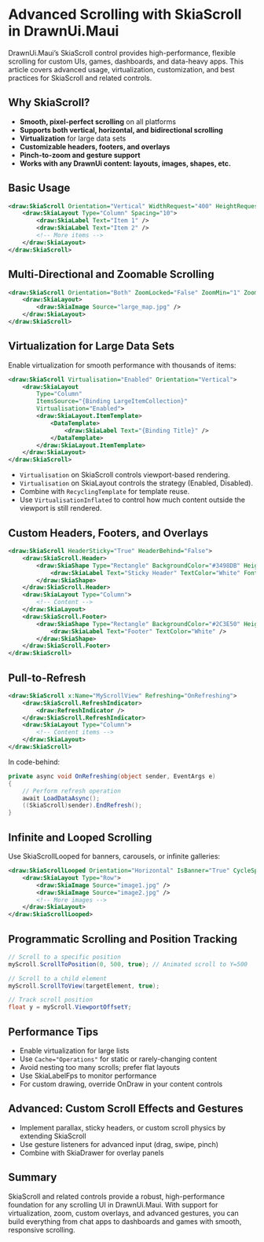 # Advanced Scrolling with SkiaScroll in DrawnUi.Maui

DrawnUi.Maui’s SkiaScroll control provides high-performance, flexible scrolling for custom UIs, games, dashboards, and data-heavy apps. This article covers advanced usage, virtualization, customization, and best practices for SkiaScroll and related controls.

## Why SkiaScroll?
- **Smooth, pixel-perfect scrolling** on all platforms
- **Supports both vertical, horizontal, and bidirectional scrolling**
- **Virtualization** for large data sets
- **Customizable headers, footers, and overlays**
- **Pinch-to-zoom and gesture support**
- **Works with any DrawnUi content: layouts, images, shapes, etc.**

## Basic Usage

```xml
<draw:SkiaScroll Orientation="Vertical" WidthRequest="400" HeightRequest="600">
    <draw:SkiaLayout Type="Column" Spacing="10">
        <draw:SkiaLabel Text="Item 1" />
        <draw:SkiaLabel Text="Item 2" />
        <!-- More items -->
    </draw:SkiaLayout>
</draw:SkiaScroll>
```

## Multi-Directional and Zoomable Scrolling

```xml
<draw:SkiaScroll Orientation="Both" ZoomLocked="False" ZoomMin="1" ZoomMax="3">
    <draw:SkiaLayout>
        <draw:SkiaImage Source="large_map.jpg" />
    </draw:SkiaLayout>
</draw:SkiaScroll>
```

## Virtualization for Large Data Sets

Enable virtualization for smooth performance with thousands of items:

```xml
<draw:SkiaScroll Virtualisation="Enabled" Orientation="Vertical">
    <draw:SkiaLayout
        Type="Column"
        ItemsSource="{Binding LargeItemCollection}"
        Virtualisation="Enabled">
        <draw:SkiaLayout.ItemTemplate>
            <DataTemplate>
                <draw:SkiaLabel Text="{Binding Title}" />
            </DataTemplate>
        </draw:SkiaLayout.ItemTemplate>
    </draw:SkiaLayout>
</draw:SkiaScroll>
```

- `Virtualisation` on SkiaScroll controls viewport-based rendering.
- `Virtualisation` on SkiaLayout controls the strategy (Enabled, Disabled).
- Combine with `RecyclingTemplate` for template reuse.
- Use `VirtualisationInflated` to control how much content outside the viewport is still rendered.

## Custom Headers, Footers, and Overlays

```xml
<draw:SkiaScroll HeaderSticky="True" HeaderBehind="False">
    <draw:SkiaScroll.Header>
        <draw:SkiaShape Type="Rectangle" BackgroundColor="#3498DB" HeightRequest="80">
            <draw:SkiaLabel Text="Sticky Header" TextColor="White" FontSize="18" />
        </draw:SkiaShape>
    </draw:SkiaScroll.Header>
    <draw:SkiaLayout Type="Column">
        <!-- Content -->
    </draw:SkiaLayout>
    <draw:SkiaScroll.Footer>
        <draw:SkiaShape Type="Rectangle" BackgroundColor="#2C3E50" HeightRequest="60">
            <draw:SkiaLabel Text="Footer" TextColor="White" />
        </draw:SkiaShape>
    </draw:SkiaScroll.Footer>
</draw:SkiaScroll>
```

## Pull-to-Refresh

```xml
<draw:SkiaScroll x:Name="MyScrollView" Refreshing="OnRefreshing">
    <draw:SkiaScroll.RefreshIndicator>
        <draw:RefreshIndicator />
    </draw:SkiaScroll.RefreshIndicator>
    <draw:SkiaLayout Type="Column">
        <!-- Content items -->
    </draw:SkiaLayout>
</draw:SkiaScroll>
```

In code-behind:
```csharp
private async void OnRefreshing(object sender, EventArgs e)
{
    // Perform refresh operation
    await LoadDataAsync();
    ((SkiaScroll)sender).EndRefresh();
}
```

## Infinite and Looped Scrolling

Use SkiaScrollLooped for banners, carousels, or infinite galleries:

```xml
<draw:SkiaScrollLooped Orientation="Horizontal" IsBanner="True" CycleSpace="100">
    <draw:SkiaLayout Type="Row">
        <draw:SkiaImage Source="image1.jpg" />
        <draw:SkiaImage Source="image2.jpg" />
        <!-- More images -->
    </draw:SkiaLayout>
</draw:SkiaScrollLooped>
```

## Programmatic Scrolling and Position Tracking

```csharp
// Scroll to a specific position
myScroll.ScrollToPosition(0, 500, true); // Animated scroll to Y=500

// Scroll to a child element
myScroll.ScrollToView(targetElement, true);

// Track scroll position
float y = myScroll.ViewportOffsetY;
```

## Performance Tips
- Enable virtualization for large lists
- Use `Cache="Operations"` for static or rarely-changing content
- Avoid nesting too many scrolls; prefer flat layouts
- Use SkiaLabelFps to monitor performance
- For custom drawing, override OnDraw in your content controls

## Advanced: Custom Scroll Effects and Gestures
- Implement parallax, sticky headers, or custom scroll physics by extending SkiaScroll
- Use gesture listeners for advanced input (drag, swipe, pinch)
- Combine with SkiaDrawer for overlay panels

## Summary
SkiaScroll and related controls provide a robust, high-performance foundation for any scrolling UI in DrawnUi.Maui. With support for virtualization, zoom, custom overlays, and advanced gestures, you can build everything from chat apps to dashboards and games with smooth, responsive scrolling.
